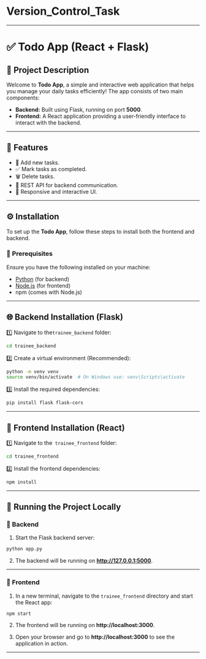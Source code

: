 # Version_Control_Task


---

# ✅ Todo App (React + Flask)  

## 📌 Project Description  

Welcome to **Todo App**, a simple and interactive web application that helps you manage your daily tasks efficiently! The app consists of two main components:  

- **Backend:** Built using Flask, running on port **5000**.  
- **Frontend:** A React application providing a user-friendly interface to interact with the backend.  

---

## 🎯 Features  

- 📝 Add new tasks.  
- ✅ Mark tasks as completed.  
- 🗑️ Delete tasks.  
- 📡 REST API for backend communication.  
- 🎨 Responsive and interactive UI.  

---

## ⚙️ Installation  

To set up the **Todo App**, follow these steps to install both the frontend and backend.  

### 🔹 Prerequisites  

Ensure you have the following installed on your machine:  

- [Python](https://www.python.org/) (for backend)  
- [Node.js](https://nodejs.org/) (for frontend)  
- npm (comes with Node.js)  

---

## 🌐 Backend Installation (Flask)  

1️⃣ Navigate to the`trainee_backend` folder:  
```bash
cd trainee_backend
```  

2️⃣ Create a virtual environment (Recommended):  
```bash
python -m venv venv
source venv/bin/activate  # On Windows use: venv\Scripts\activate
```  

3️⃣ Install the required dependencies:  
```bash
pip install flask flask-cors
```  

---

## 🎨 Frontend Installation (React)  

1️⃣ Navigate to the` trainee_frontend` folder:  
```bash
cd trainee_frontend
```  

2️⃣ Install the frontend dependencies:  
```bash
npm install
```  

---

## 🚀 Running the Project Locally  

### 🔹 Backend  

1. Start the Flask backend server:  
```bash
python app.py
```  
2. The backend will be running on **http://127.0.0.1:5000**.  

---

### 🔹 Frontend  

1. In a new terminal, navigate to the `trainee_frontend` directory and start the React app:  
```bash
npm start
```  
2. The frontend will be running on **http://localhost:3000**.  

3. Open your browser and go to **http://localhost:3000** to see the application in action.  

---


